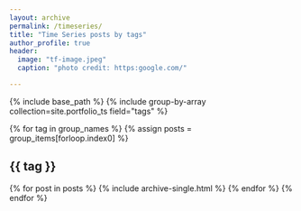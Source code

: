 ```yaml
---
layout: archive
permalink: /timeseries/
title: "Time Series posts by tags"
author_profile: true
header:
  image: "tf-image.jpeg"
  caption: "photo credit: https:google.com/"

---
```


{% include base_path %}
{% include group-by-array collection=site.portfolio_ts field="tags" %}

{% for tag in group_names %}
  {% assign posts = group_items[forloop.index0] %}
  <h2 id="{{ tag | slugify }}" class="archive__subtitle">{{ tag }}</h2>
  {% for post in posts %}
    {% include archive-single.html %}
  {% endfor %}
{% endfor %}